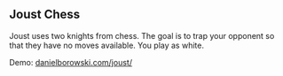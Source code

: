 <h2>Joust Chess</h2>

Joust uses two knights from chess. The goal is to trap your opponent so that they have no moves available. You play as white.

Demo: <a href='http://danielborowski.com/joust/display.html'>danielborowski.com/joust/</a>
